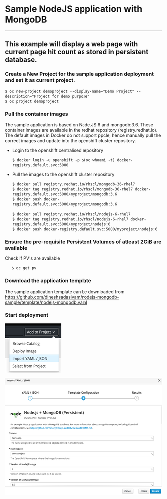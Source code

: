
# Sample NodeJS application with MongoDB 
--------------------------------------------------
## This example will display a web page with current page hit count as stored in persistent database.

### Create a New Project for the sample application deployment and set it as current project.
   
    $ oc new-project demoproject --display-name="Demo Project" --description="Project for demo purpose"
    $ oc project demoproject

### Pull the container images
The sample application is based on Node.JS:6 and mongodb:3.6. These container images are available in the redhat repository (registry.redhat.io). The default images in Docker do not support ppcle, hence manually pull the correct images and update into the openshift cluster repository.

 - Login to the openshift centralised repository
 
       $ docker login -u openshift -p $(oc whoami -t) docker-registry.default.svc:5000

    
 - Pull the images to the openshift cluster repository    

       $ docker pull registry.redhat.io/rhscl/mongodb-36-rhel7
       $ docker tag registry.redhat.io/rhscl/mongodb-36-rhel7 docker-registry.default.svc:5000/myproject/mongodb:3.6
       $ docker push docker-registry.default.svc:5000/myproject/mongodb:3.6
       
       $ docker pull registry.redhat.io/rhscl/nodejs-6-rhel7
       $ docker tag registry.redhat.io/rhscl/nodejs-6-rhel7 docker-registry.default.svc:5000/myproject/nodejs:6
       $ docker push docker-registry.default.svc:5000/myproject/nodejs:6

### Ensure the pre-requisite Persistent Volumes of atleast 2GiB are available
Check if PV's are available

       $ oc get pv

### Download the application template
The sample application template can be downloaded from https://github.com/dineshsadasivam/nodejs-mongodb-sample/template/nodejs-mongodb.yaml 

### Start deployment
![alt text](https://raw.githubusercontent.com/dineshsadasivam/nodejs-mongodb-sample/master/pic/Import-yaml.png)


![alt text](https://raw.githubusercontent.com/dineshsadasivam/nodejs-mongodb-sample/master/pic/App-Deploy.png)

